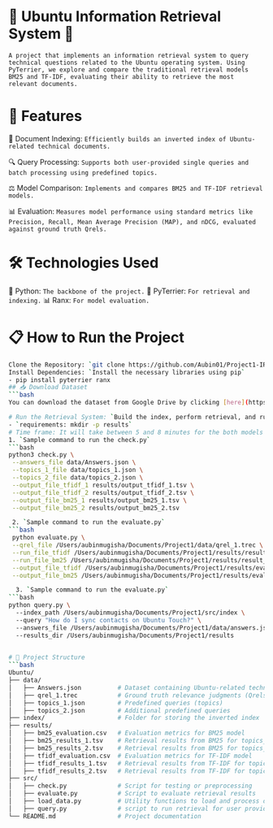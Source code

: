 # 🌟 Ubuntu Information Retrieval System 🌟
`A project that implements an information retrieval system to query technical questions related to the Ubuntu operating system. Using PyTerrier, we explore and compare the traditional retrieval models BM25 and TF-IDF, evaluating their ability to retrieve the most relevant documents.`

# 🚀 Features
📄 Document Indexing: `Efficiently builds an inverted index of Ubuntu-related technical documents.`

🔍 Query Processing: `Supports both user-provided single queries and batch processing using predefined topics.`

⚖️ Model Comparison: `Implements and compares BM25 and TF-IDF retrieval models.`

📊 Evaluation: `Measures model performance using standard metrics like Precision, Recall, Mean Average Precision (MAP), and nDCG, evaluated against ground truth Qrels.`

# 🛠️ Technologies Used
🐍 Python: `The backbone of the project.`
🧰 PyTerrier: `For retrieval and indexing.`
📊 Ranx: `For model evaluation.`

# 📋 How to Run the Project
```bash
Clone the Repository: `git clone https://github.com/Aubin01/Project1-IR.git`
Install Dependencies: `Install the necessary libraries using pip`
- pip install pyterrier ranx
## 📥 Download Dataset
```bash
You can download the dataset from Google Drive by clicking [here](https://drive.google.com/drive/folders/1GGRWCf9cRP2DfrlUJ7ihZMKIOxQAC-wX?usp=drive_link).

# Run the Retrieval System: `Build the index, perform retrieval, and run evaluation:`
- `requirements: mkdir -p results`
# Time frame: It will take between 5 and 8 minutes for the both models' results to be written!
1. `Sample command to run the check.py`
```bash
python3 check.py \
 --answers_file data/Answers.json \
 --topics_1_file data/topics_1.json \
 --topics_2_file data/topics_2.json \
 --output_file_tfidf_1 results/output_tfidf_1.tsv \
 --output_file_tfidf_2 results/output_tfidf_2.tsv \
 --output_file_bm25_1 results/output_bm25_1.tsv \
 --output_file_bm25_2 results/output_bm25_2.tsv

 2. `Sample command to run the evaluate.py`
```bash
 python evaluate.py \
 --qrel_file /Users/aubinmugisha/Documents/Project1/data/qrel_1.trec \
 --run_file_tfidf /Users/aubinmugisha/Documents/Project1/results/result_tfidf_1.tsv \
 --run_file_bm25 /Users/aubinmugisha/Documents/Project1/results/result_bm25_1.tsv \
 --output_file_tfidf /Users/aubinmugisha/Documents/Project1/results/eval_tfidf.csv \
 --output_file_bm25 /Users/aubinmugisha/Documents/Project1/results/eval_bm25.csv

  3. `Sample command to run the evaluate.py`
```bash
python query.py \                                                                       
  --index_path /Users/aubinmugisha/Documents/Project1/src/index \                                    
  --query "How do I sync contacts on Ubuntu Touch?" \                                              
  --answers_file /Users/aubinmugisha/Documents/Project1/data/answers.json \                         
  --results_dir /Users/aubinmugisha/Documents/Project1/results
    

# 📂 Project Structure
```bash
Ubuntu/
├── data/
│   ├── Answers.json          # Dataset containing Ubuntu-related technical documents
│   ├── qrel_1.trec           # Ground truth relevance judgments (Qrels)
│   ├── topics_1.json         # Predefined queries (topics)
│   ├── topics_2.json         # Additional predefined queries
├── index/                    # Folder for storing the inverted index
├── results/
│   ├── bm25_evaluation.csv   # Evaluation metrics for BM25 model
│   ├── bm25_results_1.tsv    # Retrieval results from BM25 for topics_1
│   ├── bm25_results_2.tsv    # Retrieval results from BM25 for topics_2
│   ├── tfidf_evaluation.csv  # Evaluation metrics for TF-IDF model
│   ├── tfidf_results_1.tsv   # Retrieval results from TF-IDF for topics_1
│   ├── tfidf_results_2.tsv   # Retrieval results from TF-IDF for topics_2
├── src/
│   ├── check.py              # Script for testing or preprocessing
│   ├── evaluate.py           # Script to evaluate retrieval results
│   ├── load_data.py          # Utility functions to load and process data
│   ├── query.py              # script to run retrieval for user provided queries
└── README.md                 # Project documentation



